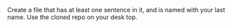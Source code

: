 Create a file that has at least one sentence in it, and is named with your last name. Use the cloned repo on your desk top.
